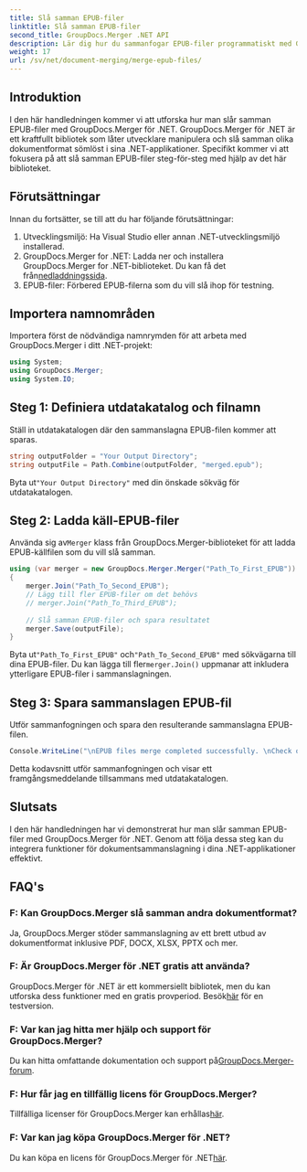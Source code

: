 ```yaml
---
title: Slå samman EPUB-filer
linktitle: Slå samman EPUB-filer
second_title: GroupDocs.Merger .NET API
description: Lär dig hur du sammanfogar EPUB-filer programmatiskt med GroupDocs.Merger för .NET. Följ vår steg-för-steg handledning.
weight: 17
url: /sv/net/document-merging/merge-epub-files/
---
```

## Introduktion
I den här handledningen kommer vi att utforska hur man slår samman EPUB-filer med GroupDocs.Merger för .NET. GroupDocs.Merger för .NET är ett kraftfullt bibliotek som låter utvecklare manipulera och slå samman olika dokumentformat sömlöst i sina .NET-applikationer. Specifikt kommer vi att fokusera på att slå samman EPUB-filer steg-för-steg med hjälp av det här biblioteket.
## Förutsättningar
Innan du fortsätter, se till att du har följande förutsättningar:
1. Utvecklingsmiljö: Ha Visual Studio eller annan .NET-utvecklingsmiljö installerad.
2.  GroupDocs.Merger for .NET: Ladda ner och installera GroupDocs.Merger for .NET-biblioteket. Du kan få det från[nedladdningssida](https://releases.groupdocs.com/merger/net/).
3. EPUB-filer: Förbered EPUB-filerna som du vill slå ihop för testning.

## Importera namnområden
Importera först de nödvändiga namnrymden för att arbeta med GroupDocs.Merger i ditt .NET-projekt:
```csharp
using System; 
using GroupDocs.Merger;
using System.IO;
```
## Steg 1: Definiera utdatakatalog och filnamn
Ställ in utdatakatalogen där den sammanslagna EPUB-filen kommer att sparas.
```csharp
string outputFolder = "Your Output Directory";
string outputFile = Path.Combine(outputFolder, "merged.epub");
```
 Byta ut`"Your Output Directory"` med din önskade sökväg för utdatakatalogen.
## Steg 2: Ladda käll-EPUB-filer
 Använda sig av`Merger` klass från GroupDocs.Merger-biblioteket för att ladda EPUB-källfilen som du vill slå samman.
```csharp
using (var merger = new GroupDocs.Merger.Merger("Path_To_First_EPUB"))
{
    merger.Join("Path_To_Second_EPUB");
    // Lägg till fler EPUB-filer om det behövs
    // merger.Join("Path_To_Third_EPUB");
    
    // Slå samman EPUB-filer och spara resultatet
    merger.Save(outputFile);
}
```
 Byta ut`"Path_To_First_EPUB"` och`"Path_To_Second_EPUB"` med sökvägarna till dina EPUB-filer. Du kan lägga till fler`merger.Join()` uppmanar att inkludera ytterligare EPUB-filer i sammanslagningen.
## Steg 3: Spara sammanslagen EPUB-fil
Utför sammanfogningen och spara den resulterande sammanslagna EPUB-filen.
```csharp
Console.WriteLine("\nEPUB files merge completed successfully. \nCheck output in {0}", outputFolder);
```
Detta kodavsnitt utför sammanfogningen och visar ett framgångsmeddelande tillsammans med utdatakatalogen.

## Slutsats
I den här handledningen har vi demonstrerat hur man slår samman EPUB-filer med GroupDocs.Merger för .NET. Genom att följa dessa steg kan du integrera funktioner för dokumentsammanslagning i dina .NET-applikationer effektivt.

## FAQ's
### F: Kan GroupDocs.Merger slå samman andra dokumentformat?
Ja, GroupDocs.Merger stöder sammanslagning av ett brett utbud av dokumentformat inklusive PDF, DOCX, XLSX, PPTX och mer.
### F: Är GroupDocs.Merger för .NET gratis att använda?
 GroupDocs.Merger för .NET är ett kommersiellt bibliotek, men du kan utforska dess funktioner med en gratis provperiod. Besök[här](https://releases.groupdocs.com/) för en testversion.
### F: Var kan jag hitta mer hjälp och support för GroupDocs.Merger?
 Du kan hitta omfattande dokumentation och support på[GroupDocs.Merger-forum](https://forum.groupdocs.com/c/merger/32).
### F: Hur får jag en tillfällig licens för GroupDocs.Merger?
 Tillfälliga licenser för GroupDocs.Merger kan erhållas[här](https://purchase.groupdocs.com/temporary-license/).
### F: Var kan jag köpa GroupDocs.Merger för .NET?
 Du kan köpa en licens för GroupDocs.Merger för .NET[här](https://purchase.groupdocs.com/buy).
